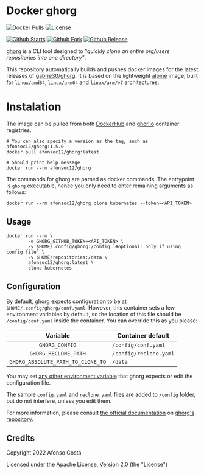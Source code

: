 # Docker ghorg

[![Docker Pulls](https://img.shields.io/docker/pulls/afonsoc12/ghorg?logo=docker)](https://hub.docker.com/repository/docker/afonsoc12/ghorg)
[![License](https://img.shields.io/badge/License-Apache%202.0-blue.svg)](https://opensource.org/licenses/Apache-2.0)

[![Github Starts](https://img.shields.io/github/stars/afonsoc12/docker-ghorg?logo=github)](https://github.com/afonsoc12/docker-ghorg)
[![Github Fork](https://img.shields.io/github/forks/afonsoc12/docker-ghorg?logo=github)](https://github.com/afonsoc12/docker-ghorg)
[![Github Release](https://img.shields.io/github/v/release/afonsoc12/docker-ghorg?logo=github)](https://github.com/afonsoc12/docker-ghorg/releases)

[ghorg](https://github.com/gabrie30/ghorg) is a CLI tool designed to *"quickly clone an entire org/users repositories into one directory"*.

This repository automatically builds and pushes docker images for the latest releases of [gabrie30/ghorg](https://github.com/gabrie30/ghorg). It is based on the lightweight [alpine](https://hub.docker.com/_/alpine) image, built for `linux/amd64`, `linux/arm64` and `linux/arm/v7` architectures.

# Instalation

The image can be pulled from both [DockerHub](https://hub.docker.com/r/afonsoc12/ghorg) and [ghcr.io](https://github.com/afonsoc12/docker-ghorg/pkgs/container/ghorg) container registries.

```shell
# You can also specify a version as the tag, such as afonsoc12/ghorg:1.5.0
docker pull afonsoc12/ghorg:latest

# Should print help message
docker run --rm afonsoc12/ghorg
```

The commands for ghorg are parsed as docker commands. The entrypoint is `ghorg` executable, hence you only need to enter remaining arguments as follows:

```shell
docker run --rm afonsoc12/ghorg clone kubernetes --token=<API_TOKEN>
```

## Usage

```shell
docker run --rm \
        -e GHORG_GITHUB_TOKEN=<API_TOKEN> \
        -v $HOME/.config/ghorg:/config `#optional: only if using config file` \
        -v $HOME/repositories:/data \
        afonsoc12/ghorg:latest \
        clone kubernetes
```

## Configuration

By default, ghorg expects configuration to be at `$HOME/.config/ghorg/conf.yaml`. However, this container sets a few environment variables by default, so the location of this file should be `/config/conf.yaml` inside the container. You can override this as you please:

| Variable | Container default |
| :----: | --- |
| `GHORG_CONFIG` | `/config/conf.yaml` |
| `GHORG_RECLONE_PATH` | `/config/reclone.yaml` |
| `GHORG_ABSOLUTE_PATH_TO_CLONE_TO` | `/data` |

You may set [any other environment variable](https://github.com/gabrie30/ghorg/blob/master/sample-conf.yaml) that ghorg expects or edit the configuration file.

The sample [`config.yaml`](https://github.com/gabrie30/ghorg/blob/master/sample-conf.yaml) and [`reclone.yaml`](https://github.com/gabrie30/ghorg/blob/master/sample-reclone.yaml) files are added to `/config` folder, but do not interfere, unless you edit them.

For more information, please consult [the official documentation](https://github.com/gabrie30/ghorg#readme) on [ghorg's repository](https://github.com/gabrie30/ghorg).


## Credits

Copyright 2022 Afonso Costa

Licensed under the [Apache License, Version 2.0](https://github.com/afonsoc12/docker-ghorg/blob/master/LICENSE) (the "License")
